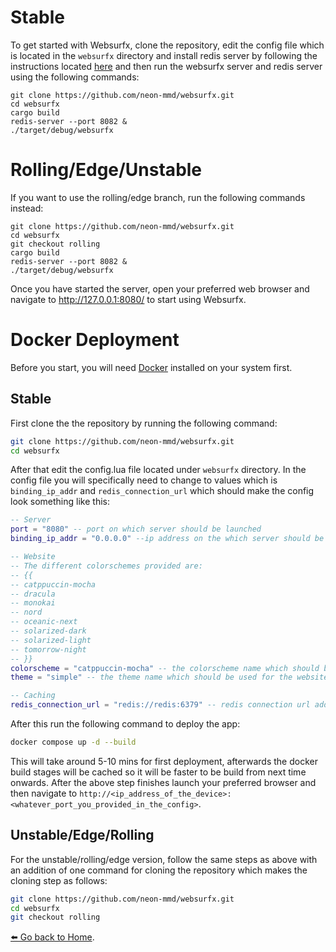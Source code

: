 # Stable

To get started with Websurfx, clone the repository, edit the config file which is located in the `websurfx` directory and install redis server by following the instructions located [here](https://redis.io/docs/getting-started/) and then run the websurfx server and redis server using the following commands:

```shell
git clone https://github.com/neon-mmd/websurfx.git
cd websurfx
cargo build
redis-server --port 8082 &
./target/debug/websurfx
```

# Rolling/Edge/Unstable

If you want to use the rolling/edge branch, run the following commands instead:

```shell
git clone https://github.com/neon-mmd/websurfx.git
cd websurfx
git checkout rolling
cargo build
redis-server --port 8082 &
./target/debug/websurfx
```

Once you have started the server, open your preferred web browser and navigate to http://127.0.0.1:8080/ to start using Websurfx.

# Docker Deployment

Before you start, you will need [Docker](https://docs.docker.com/get-docker/) installed on your system first.

## Stable

First clone the the repository by running the following command:

```bash
git clone https://github.com/neon-mmd/websurfx.git
cd websurfx
```

After that edit the config.lua file located under `websurfx` directory. In the config file you will specifically need to change to values which is `binding_ip_addr` and `redis_connection_url` which should make the config look something like this:

```lua
-- Server
port = "8080" -- port on which server should be launched
binding_ip_addr = "0.0.0.0" --ip address on the which server should be launched.

-- Website
-- The different colorschemes provided are:
-- {{
-- catppuccin-mocha
-- dracula
-- monokai
-- nord
-- oceanic-next
-- solarized-dark
-- solarized-light
-- tomorrow-night
-- }}
colorscheme = "catppuccin-mocha" -- the colorscheme name which should be used for the website theme
theme = "simple" -- the theme name which should be used for the website

-- Caching
redis_connection_url = "redis://redis:6379" -- redis connection url address on which the client should connect on.
```

After this run the following command to deploy the app:

```bash
docker compose up -d --build
```

This will take around 5-10 mins for first deployment, afterwards the docker build stages will be cached so it will be faster to be build from next time onwards. After the above step finishes launch your preferred browser and then navigate to `http://<ip_address_of_the_device>:<whatever_port_you_provided_in_the_config>`.

## Unstable/Edge/Rolling

For the unstable/rolling/edge version, follow the same steps as above with an addition of one command for cloning the repository which makes the cloning step as follows:

```bash
git clone https://github.com/neon-mmd/websurfx.git
cd websurfx
git checkout rolling
```

[⬅️  Go back to Home](https://github.com/neon-mmd/websurfx/wiki).
